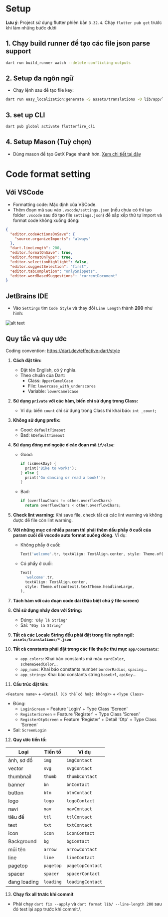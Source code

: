 # Setup

**Lưu ý**: Project sử dụng flutter phiên bản `3.32.4`. Chạy `flutter pub get` trước khi làm những bước dưới

## 1. Chạy build runner để tạo các file json parse support

```bash
dart run build_runner watch --delete-conflicting-outputs
```

## 2. Setup đa ngôn ngữ

- Chạy lệnh sau để tạo file key:

```bash
dart run easy_localization:generate -S assets/translations -O lib/app/localization -o locale_keys.g.dart -f keys
```

## 3. set up CLI

```bash
dart pub global activate flutterfire_cli
```

## 4. Setup Mason (Tuỳ chọn)

- Dùng mason để tạo GetX Page nhanh hơn. [Xem chi tiết tại đây](/mason.md)

# Code format setting

## Với VSCode

- Formatting code: Mặc định của VSCode.
- Thêm đoạn mã sau vào `.vscode/settings.json` (nếu chưa có thì tạo folder `.vscode` sau đó tạo file `settings.json`) để sắp xếp thứ tự import và format code không xuống dòng:

```json
{
  "editor.codeActionsOnSave": {
    "source.organizeImports": "always"
  },
  "dart.lineLength": 200,
  "editor.formatOnSave": true,
  "editor.formatOnType": true,
  "editor.selectionHighlight": false,
  "editor.suggestSelection": "first",
  "editor.tabCompletion": "onlySnippets",
  "editor.wordBasedSuggestions": "currentDocument"
}
```

## JetBrains IDE

- Vào `Settings` tìm `Code Style` và thay đổi `Line Length` thành **200** như hình:

![alt text](https://github.com/user-attachments/assets/515ebe76-c2a9-4382-8911-80062a11382e)

## Quy tắc và quy ước

Coding convention: https://dart.dev/effective-dart/style

1. **Cách đặt tên:**

   - Đặt tên English, có ý nghĩa.
   - Theo chuẩn của Dart:
     - Class: `UpperCamelCase`
     - File: `lowercase_with_underscores`
     - Variable: `lowerCamelCase`

2. **Sử dụng `private` với các hàm, biến chỉ sử dụng trong Class:**

   - Ví dụ: biến `count` chỉ sử dụng trong Class thì khai báo: `int _count;`

3. **Không sử dụng prefix:**

   - Good: `defaultTimeout`
   - Bad: `kDefaultTimeout`

4. **Sử dụng đóng mở ngoặc ở các đoạn mã `if/else`:**

   - Good:
     ```dart
     if (isWeekDay) {
       print('Bike to work!');
     } else {
       print('Go dancing or read a book!');
     }
     ```
   - Bad:
     ```dart
     if (overflowChars != other.overflowChars)
       return overflowChars < other.overflowChars;
     ```

5. **Check lint warning:** Khi save file, check tất cả các lint warning và không được để file còn lint warning.

6. **Với những mục có nhiều param thì phải thêm dấu phẩy ở cuối của param cuối để vscode auto format xuống dòng.** Ví dụ:

   - Không phẩy ở cuối:
     ```dart
     Text('welcome'.tr, textAlign: TextAlign.center, style: Theme.of(context).textTheme.headlineLarge)
     ```
   - Có phẩy ở cuối:
     ```dart
     Text(
       'welcome'.tr,
       textAlign: TextAlign.center,
       style: Theme.of(context).textTheme.headlineLarge,
     ),
     ```

7. **Tách hàm với các đoạn code dài (Đặc biệt chú ý file screen)**

8. **Chỉ sử dụng nháy đơn với String:**

   - Đúng: `'Đây là String'`
   - Sai: `"Đây là String"`

9. **Tất cả các Locale String đều phải đặt trong file ngôn ngữ: `assets/translations/*.json`**

10. **Tất cả constants phải đặt trong các file thuộc thư mục `app/constants`:**

    - `app_colors`: Khai báo constants mã màu `cardColor`, `schemeSeedColor`...
    - `app_nums`: Khai báo constants number `borderRadius`, `spacing`...
    - `app_strings`: Khai báo constants string `baseUrl`, `apiKey`...

11. **Cấu trúc đặt tên:**

`<Feature name>` + `<Detail (Có thể có hoặc không)>` + `<Type Class>`

- Đúng:
  - `LoginScreen` = Feature 'Login' + Type Class 'Screen'
  - `RegisterScreen` = Feature 'Register' + Type Class 'Screen'
  - `RegisterOtpScreen` = Feature 'Register' + Detail 'Otp' + Type Class 'Screen'
- Sai: `ScreenLogin`

12. **Quy ước tiền tố:**

| Loại         | Tiền tố   | Ví dụ            |
| ------------ | --------- | ---------------- |
| ảnh, sơ đồ   | `img`     | `imgContact`     |
| vector       | `svg`     | `svgContact`     |
| thumbnail    | `thumb`   | `thumbContact`   |
| banner       | `bn`      | `bnContact`      |
| button       | `btn`     | `btnContact`     |
| logo         | `logo`    | `logoContact`    |
| navi         | `nav`     | `navContact`     |
| tiêu đề      | `ttl`     | `ttlContact`     |
| text         | `txt`     | `txtContact`     |
| icon         | `icon`    | `iconContact`    |
| Background   | `bg`      | `bgContact`      |
| mũi tên      | `arrow`   | `arrowContact`   |
| line         | `line`    | `lineContact`    |
| pagetop      | `pagetop` | `pagetopContact` |
| spacer       | `spacer`  | `spacerContact`  |
| đang loading | `loading` | `loadingContact` |

13. **Chạy fix all trước khi commit**

- Phải chạy `dart fix --apply` và `dart format lib/ --line-length 200` sau đó test lại app trước khi commit.\
